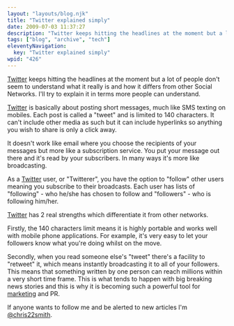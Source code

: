 ```yaml
---
layout: "layouts/blog.njk"
title: "Twitter explained simply"
date: 2009-07-03 11:37:27
description: "Twitter keeps hitting the headlines at the moment but a lot of people don't seem to understand what it really is and how it differs from other Social Networks"
tags: ["blog", "archive", "tech"]
eleventyNavigation:
  key: "Twitter explained simply"
wpid: "426"
---
```


<a title="Twitter" href="https://twitter.com" target="_blank">Twitter</a> keeps hitting the headlines at the moment but a lot of people don't seem to understand what it really is and how it differs from other Social Networks. I'll try to explain it in terms more people can understand.

<a title="Twitter" href="https://twitter.com" target="_blank">Twitter</a> is basically about posting short messages, much like SMS texting on mobiles. Each post is called a "tweet" and is limited to 140 characters. It can't include other media as such but it can include hyperlinks so anything you wish to share is only a click away.

It doesn't work like email where you choose the recipients of your messages but more like a subscription service. You put your message out there and it's read by your subscribers. In many ways it's more like broadcasting.

As a <a title="Twitter" href="https://twitter.com" target="_blank">Twitter</a> user, or "Twitterer", you have the option to "follow" other users meaning you subscribe to their broadcasts. Each user has lists of "following" - who he/she has chosen to follow and "followers" - who is following him/her.

<a title="Twitter" href="https://twitter.com" target="_blank">Twitter</a> has 2 real strengths which differentiate it from other networks.

Firstly, the 140 characters limit means it is highly portable and works well with mobile phone applications. For example, it's very easy to let your followers know what you're doing whilst on the move.

Secondly, when you read someone else's "tweet" there's a facility to "retweet" it, which means instantly broadcasting it to all of your followers. This means that something written by one person can reach millions within a very short time frame. This is what tends to happen with big breaking news stories and this is why it is becoming such a powerful tool for <a title="Internet Marketing" href="https://www.chrissmithmarketing.com" target="_self">marketing</a> and PR.

If anyone wants to follow me and be alerted to new articles I'm <a href="https://twitter.com/chris22smith" target="_self">@chris22smith</a>.
